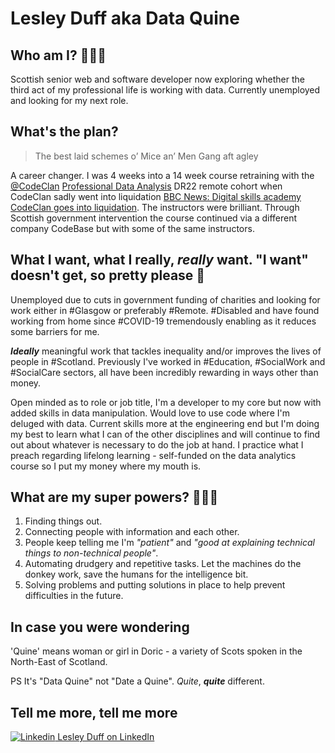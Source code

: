 # Lesley Duff aka Data Quine
## Who am I? 🙋🏻‍♀️

Scottish senior web and software developer now exploring whether the third act of my professional life is working with data. 
Currently unemployed and looking for my next role.

## What's the plan?

> The best laid schemes o’ Mice an’ Men
          Gang aft agley

A career changer. I was 4 weeks into a 14 week course retraining with the [@CodeClan](https://github.com/codeclan) [Professional Data Analysis](https://codeclan.com/courses/data-analysis/) DR22 remote cohort when CodeClan sadly went into liquidation [BBC News: Digital skills academy CodeClan goes into liquidation](https://www.bbc.co.uk/news/uk-scotland-scotland-business-66407025). The instructors were brilliant. Through Scottish government intervention the course continued via a different company CodeBase but with some of the same instructors.

## What I want, what I really, *really* want. "I want" doesn't get, so pretty please 🙏

Unemployed due to cuts in government funding of charities and looking for work either in #Glasgow or preferably #Remote. #Disabled and have found working from home since #COVID-19 tremendously enabling as it reduces some barriers for me.

***Ideally*** meaningful work that tackles inequality and/or improves the lives of people in #Scotland. 
Previously I've worked in #Education, #SocialWork and #SocialCare sectors, all have been incredibly rewarding in ways other than money.

Open minded as to role or job title, I'm a developer to my core but now with added skills in data manipulation. Would love to use code where I'm deluged with data. Current skills more at the engineering end but I'm doing my best to learn what I can of the other disciplines and will continue to find out about whatever is necessary to do the job at hand. I practice what I preach regarding lifelong learning - self-funded on the data analytics course so I put my money where my mouth is.

## What are my super powers? 🦸🏻‍♀️

1. Finding things out.
2. Connecting people with information and each other.  
3. People keep telling me I'm *"patient"* and *"good at explaining technical things to non-technical people"*.
4. Automating drudgery and repetitive tasks. Let the machines do the donkey work, save the humans for the intelligence bit.
5. Solving problems and putting solutions in place to help prevent difficulties in the future.

## In case you were wondering

'Quine' means woman or girl in Doric - a variety of Scots spoken in the North-East of Scotland.

PS It's "Data Quine" not "Date a Quine". *Quite*, ***quite*** different.

## Tell me more, tell me more
[![Linkedin](https://i.stack.imgur.com/gVE0j.png) Lesley Duff on LinkedIn](https://www.linkedin.com/in/lesleyduff "You have seriously good taste if you've come this far and want more")

<!---
dataquine/dataquine is a ✨ special ✨ repository because its `README.md` (this file) appears on your GitHub profile.
You can click the Preview link to take a look at your changes.
--->
